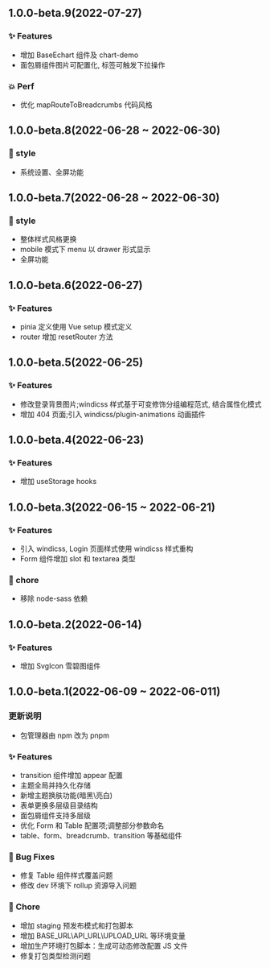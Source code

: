 ## 1.0.0-beta.9(2022-07-27)

### ✨ Features

- 增加 BaseEchart 组件及 chart-demo
- 面包屑组件图片可配置化, 标签可触发下拉操作

### 💥 Perf

- 优化 mapRouteToBreadcrumbs 代码风格

## 1.0.0-beta.8(2022-06-28 ~ 2022-06-30)

### 🌈 style

- 系统设置、全屏功能

## 1.0.0-beta.7(2022-06-28 ~ 2022-06-30)

### 🌈 style

- 整体样式风格更换
- mobile 模式下 menu 以 drawer 形式显示
- 全屏功能

## 1.0.0-beta.6(2022-06-27)

### ✨ Features

- pinia 定义使用 Vue setup 模式定义
- router 增加 resetRouter 方法

## 1.0.0-beta.5(2022-06-25)

### ✨ Features

- 修改登录背景图片;windicss 样式基于可变修饰分组编程范式, 结合属性化模式
- 增加 404 页面;引入 windicss/plugin-animations 动画插件

## 1.0.0-beta.4(2022-06-23)

### ✨ Features

- 增加 useStorage hooks

## 1.0.0-beta.3(2022-06-15 ~ 2022-06-21)

### ✨ Features

- 引入 windicss, Login 页面样式使用 windicss 样式重构
- Form 组件增加 slot 和 textarea 类型

### 🎫 chore

- 移除 node-sass 依赖

## 1.0.0-beta.2(2022-06-14)

### ✨ Features

- 增加 SvgIcon 雪碧图组件

## 1.0.0-beta.1(2022-06-09 ~ 2022-06-011)

### 更新说明

- 包管理器由 npm 改为 pnpm

### ✨ Features

- transition 组件增加 appear 配置
- 主题全局并持久化存储
- 新增主题换肤功能(暗黑\亮白)
- 表单更换多层级目录结构
- 面包屑组件支持多层级
- 优化 Form 和 Table 配置项;调整部分参数命名
- table、form、breadcrumb、transition 等基础组件

### 🐛 Bug Fixes

- 修复 Table 组件样式覆盖问题
- 修改 dev 环境下 rollup 资源导入问题

### 🎫 Chore

- 增加 staging 预发布模式和打包脚本
- 增加 BASE_URL\API_URL\UPLOAD_URL 等环境变量
- 增加生产环境打包脚本：生成可动态修改配置 JS 文件
- 修复打包类型检测问题
